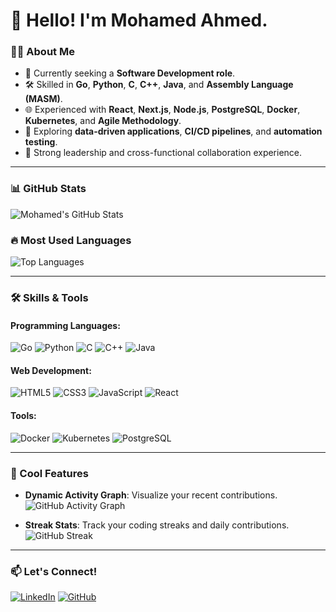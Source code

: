 # 👋 Hello! I'm Mohamed Ahmed.

### 👨‍💻 About Me
- 💼 Currently seeking a **Software Development role**.
- 🛠 Skilled in **Go**, **Python**, **C**, **C++**, **Java**, and **Assembly Language (MASM)**.
- 🌐 Experienced with **React**, **Next.js**, **Node.js**, **PostgreSQL**, **Docker**, **Kubernetes**, and **Agile Methodology**.
- 🔭 Exploring **data-driven applications**, **CI/CD pipelines**, and **automation testing**.
- 🌟 Strong leadership and cross-functional collaboration experience.

---

### 📊 GitHub Stats
![Mohamed's GitHub Stats](https://github-readme-stats.vercel.app/api?username=MohamedAhmedCS&show_icons=true&theme=radical)

### 🔥 Most Used Languages
![Top Languages](https://github-readme-stats.vercel.app/api/top-langs/?username=MohamedAhmedCS&layout=compact&theme=radical)

---

### 🛠 Skills & Tools
#### Programming Languages:
![Go](https://img.shields.io/badge/Go-00ADD8?style=for-the-badge&logo=go&logoColor=white)
![Python](https://img.shields.io/badge/Python-3776AB?style=for-the-badge&logo=python&logoColor=white)
![C](https://img.shields.io/badge/C-00599C?style=for-the-badge&logo=c&logoColor=white)
![C++](https://img.shields.io/badge/C++-00599C?style=for-the-badge&logo=cplusplus&logoColor=white)
![Java](https://img.shields.io/badge/Java-007396?style=for-the-badge&logo=java&logoColor=white)

#### Web Development:
![HTML5](https://img.shields.io/badge/HTML5-E34F26?style=for-the-badge&logo=html5&logoColor=white)
![CSS3](https://img.shields.io/badge/CSS3-1572B6?style=for-the-badge&logo=css3&logoColor=white)
![JavaScript](https://img.shields.io/badge/JavaScript-F7DF1E?style=for-the-badge&logo=javascript&logoColor=black)
![React](https://img.shields.io/badge/React-61DAFB?style=for-the-badge&logo=react&logoColor=black)

#### Tools:
![Docker](https://img.shields.io/badge/Docker-2496ED?style=for-the-badge&logo=docker&logoColor=white)
![Kubernetes](https://img.shields.io/badge/Kubernetes-326CE5?style=for-the-badge&logo=kubernetes&logoColor=white)
![PostgreSQL](https://img.shields.io/badge/PostgreSQL-336791?style=for-the-badge&logo=postgresql&logoColor=white)

---

### 🎯 Cool Features
- **Dynamic Activity Graph**: Visualize your recent contributions.
  ![GitHub Activity Graph](https://activity-graph.herokuapp.com/graph?username=MohamedAhmedCS&theme=react-dark)

- **Streak Stats**: Track your coding streaks and daily contributions.
  ![GitHub Streak](https://github-readme-streak-stats.herokuapp.com/?user=MohamedAhmedCS&theme=radical)

---

### 📫 Let's Connect!
[![LinkedIn](https://img.shields.io/badge/LinkedIn-0077B5?style=for-the-badge&logo=linkedin&logoColor=white)](https://linkedin.com/in/mohamed-ahmed2)
[![GitHub](https://img.shields.io/badge/GitHub-181717?style=for-the-badge&logo=github&logoColor=white)](https://github.com/MohamedAhmedCS)

